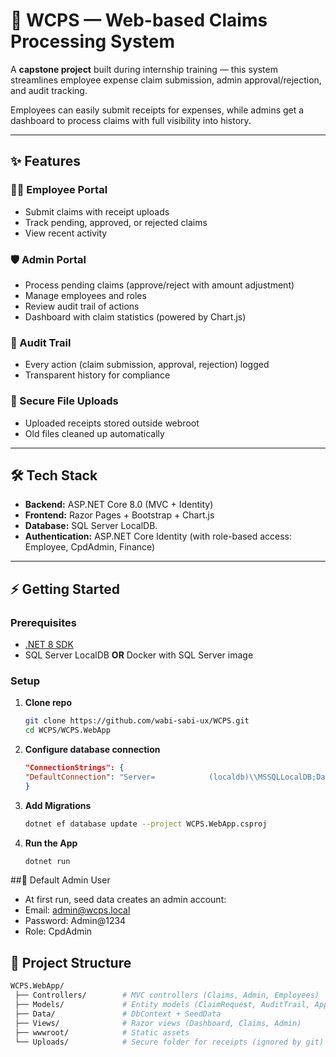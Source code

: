 # 💼 WCPS — Web-based Claims Processing System  

A **capstone project** built during internship training — this system streamlines employee expense claim submission, admin approval/rejection, and audit tracking.  

Employees can easily submit receipts for expenses, while admins get a dashboard to process claims with full visibility into history.  

---

## ✨ Features  

### 👨‍💼 Employee Portal  
- Submit claims with receipt uploads  
- Track pending, approved, or rejected claims  
- View recent activity  

### 🛡️ Admin Portal  
- Process pending claims (approve/reject with amount adjustment)  
- Manage employees and roles  
- Review audit trail of actions  
- Dashboard with claim statistics (powered by Chart.js)  

### 📜 Audit Trail  
- Every action (claim submission, approval, rejection) logged  
- Transparent history for compliance  

### 📂 Secure File Uploads  
- Uploaded receipts stored outside webroot  
- Old files cleaned up automatically  

---

## 🛠️ Tech Stack  
- **Backend:** ASP.NET Core 8.0 (MVC + Identity)  
- **Frontend:** Razor Pages + Bootstrap + Chart.js  
- **Database:** SQL Server LocalDB.  
- **Authentication:** ASP.NET Core Identity (with role-based access: Employee, CpdAdmin, Finance)  

---

## ⚡ Getting Started  

### Prerequisites  
- [.NET 8 SDK](https://dotnet.microsoft.com/en-us/download)  
- SQL Server LocalDB **OR** Docker with SQL Server image  

### Setup  

1. **Clone repo**  
   ```bash
   git clone https://github.com/wabi-sabi-ux/WCPS.git
   cd WCPS/WCPS.WebApp
2. **Configure database connection**
    ```json
    "ConnectionStrings": {
    "DefaultConnection": "Server=            (localdb)\\MSSQLLocalDB;Database=WCPSDb;Trusted_Connection=True;MultipleActiveResultSets=true"
    }
3. **Add Migrations**
   ```bash
   dotnet ef database update --project WCPS.WebApp.csproj

4. **Run the App**
   ```bash
   dotnet run

##👤 Default Admin User
- At first run, seed data creates an admin account:
- Email: admin@wcps.local
- Password: Admin@1234
- Role: CpdAdmin

## 📁 Project Structure
```bash
WCPS.WebApp/
 ├── Controllers/        # MVC controllers (Claims, Admin, Employees)
 ├── Models/             # Entity models (ClaimRequest, AuditTrail, ApplicationUser)
 ├── Data/               # DbContext + SeedData
 ├── Views/              # Razor views (Dashboard, Claims, Admin)
 ├── wwwroot/            # Static assets
 └── Uploads/            # Secure folder for receipts (ignored by git)
